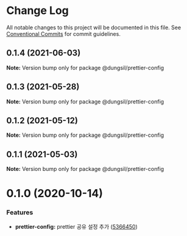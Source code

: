 # Change Log

All notable changes to this project will be documented in this file.
See [Conventional Commits](https://conventionalcommits.org) for commit guidelines.

## 0.1.4 (2021-06-03)

**Note:** Version bump only for package @dungsil/prettier-config





## 0.1.3 (2021-05-28)

**Note:** Version bump only for package @dungsil/prettier-config





## 0.1.2 (2021-05-12)

**Note:** Version bump only for package @dungsil/prettier-config





## 0.1.1 (2021-05-03)

**Note:** Version bump only for package @dungsil/prettier-config





# 0.1.0 (2020-10-14)


### Features

* **prettier-config:** prettier 공유 설정 추가 ([5366450](https://github.com/dungsil/my-config/commit/536645096ac617f72193eca8dd4d2a9fc181303a))
